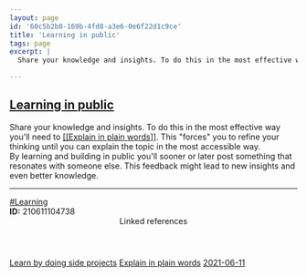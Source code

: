 ```yaml
---
layout: page
id: '60c5b2b0-169b-4fd8-a3e6-0e6f22d1c9ce'
title: 'Learning in public'
tags: page
excerpt: |
  Share your knowledge and insights. To do this in the most effective way you'll need to [[Explain in plain words]]. This "forces" you to refine your thinking until you can explain the topic in the most accessible way.

---
```

  
<h2 class="text-3xl font-semibold mb-4"><a href="/pages/learning-in-public">Learning in public</a></h2>

<div class="space-y-2">
<div class="element-block ml-0"><div class="flex-1">Share your knowledge and insights. To do this in the most effective way you'll need to <a class="text-teal-400 group" href="/pages/explain-in-plain-words"><span class="text-gray-500 group-hover:text-teal-500">[[</span>Explain in plain words<span class="text-gray-500 group-hover:text-teal-500">]]</span></a>. This "forces" you to refine your thinking until you can explain the topic in the most accessible way.</div></div>

<div class="element-block ml-0"><div class="flex-1">By learning and building in public you'll sooner or later post something that resonates with someone else. This feedback might lead to new insights and even better knowledge.</div></div>

<hr class="border-gray-700 !my-5" />

<div class="element-block ml-0"><div class="flex-1"><a class="text-gray-400" href="/pages/learning">#Learning</a></div></div>

<div class="element-block ml-0"><div class="flex-1"><strong class="text-rose-400">ID:</strong> 210611104738</div></div>
</div>



<section class="mt-8 space-y-2">
<header class="text-gray-500">Linked references</header>
<a class="block bg-gray-800 p-4 rounded text-teal-400 focus:outline-none focus:ring-2 focus:ring-offset-2 focus:ring-offset-gray-900 focus:ring-teal-400 hover:ring-2 hover:ring-offset-2 hover:ring-offset-gray-900 hover:ring-teal-400" href="/pages/learn-by-doing-side-projects">Learn by doing side projects</a>
<a class="block bg-gray-800 p-4 rounded text-teal-400 focus:outline-none focus:ring-2 focus:ring-offset-2 focus:ring-offset-gray-900 focus:ring-teal-400 hover:ring-2 hover:ring-offset-2 hover:ring-offset-gray-900 hover:ring-teal-400" href="/pages/explain-in-plain-words">Explain in plain words</a>
<a class="block bg-gray-800 p-4 rounded text-teal-400 focus:outline-none focus:ring-2 focus:ring-offset-2 focus:ring-offset-gray-900 focus:ring-teal-400 hover:ring-2 hover:ring-offset-2 hover:ring-offset-gray-900 hover:ring-teal-400" href="/journals/2021-06-11">2021-06-11</a>
  </section>
